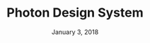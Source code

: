 ---
layout: post
date: January 3, 2018
title: Photon Design System
company: Firefox
link: https://design.firefox.com/photon/
image: /images/systems/photon.jpg
description: Photon is the Firefox design language to build modern, intuitive, delightful experiences, for products across all platforms – from mobile to desktop, from TV to the next big thing.

---